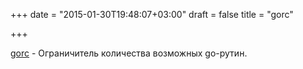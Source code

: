 +++
date = "2015-01-30T19:48:07+03:00"
draft = false
title = "gorc"

+++

<p><a href="https://github.com/mr51m0n/gorc">gorc</a>&nbsp;- Ограничитель количества возможных go-рутин.</p>

